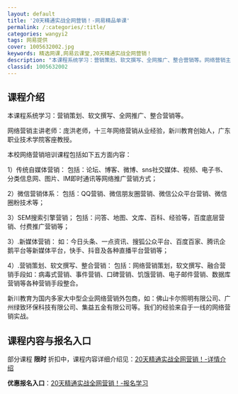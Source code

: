 ```yaml
---
layout: default
title: '20天精通实战全网营销！-网易精品单课'
permalink: /:categories/:title/
categories: wangyi2
tags: 网易提供
cover: 1005632002.jpg
keywords: 精选网课,网易云课堂,20天精通实战全网营销！
description: "本课程系统学习：营销策划、软文撰写、全网推广、整合营销等。网络营销主讲老师：庞洪老师，十三年网络营销从业经验，新川教育创始人，广东职业技术学院客座教授。本校网络营销培训课程包括如下五方面内容"
classid: 1005632002
---
```


## 课程介绍

本课程系统学习：营销策划、软文撰写、全网推广、整合营销等。

  网络营销主讲老师：庞洪老师，十三年网络营销从业经验，新川教育创始人，广东职业技术学院客座教授。

  本校网络营销培训课程包括如下五方面内容：

  1）传统自媒体营销：
  包括：论坛、博客、微博、sns社交媒体、视频、电子书、分类信息网、图片、IM即时通讯等网络推广营销方式；
  
  2）微信营销体系：
  包括：QQ营销、微信朋友圈营销、微信公众平台营销、微信圈粉技术等；

  3）SEM搜索引擎营销；
   包括：问答、地图、文库、百科、经验等，百度底层营销、付费推广营销等；

  3）.新媒体营销：
  如：今日头条、一点资讯、搜狐公众平台、百度百家、腾讯企鹅平台等新媒体平台，快手、抖音及各种直播平台营销等；

 4）.营销策划、软文撰写、整合营销：
  包括：网络营销策划，软文撰写、融合营销手段如：病毒式营销、事件营销、口碑营销、饥饿营销、电子邮件营销、数据库营销等各种营销手段整合。

  新川教育为国内多家大中型企业网络营销外包商，如：佛山卡尔照明有限公司、广州绿致环保科技有限公司、集益五金有限公司等。我们的经验来自于一线的网络营销实战。

## 课程内容与报名入口

部分课程 **限时** 折扣中，课程内容详细介绍见：[20天精通实战全网营销！-详情介绍](https://study.163.com/course/introduction/1005632002.htm?share=1&shareId=1025206652&utm_campaign=share&utm_medium=iphoneShare&utm_source=&utm_u=1025206652)

**优惠报名入口**：[20天精通实战全网营销！-报名学习](https://study.163.com/course/introduction/1005632002.htm?share=1&shareId=1025206652&utm_campaign=share&utm_medium=iphoneShare&utm_source=&utm_u=1025206652)

